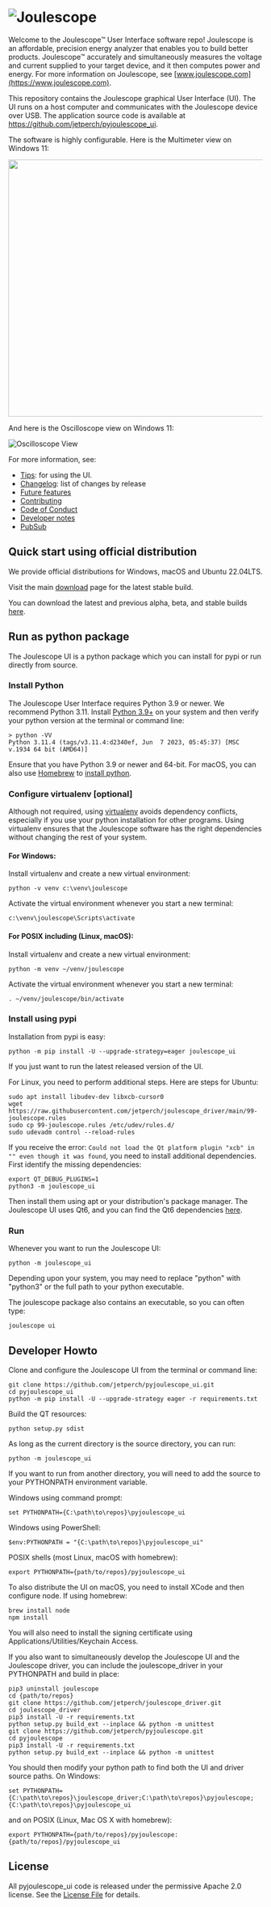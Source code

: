 
# ![Joulescope](https://download.joulescope.com/press/joulescope_logo-PNG-Transparent-Exact-Small.png "Joulescope Logo")


Welcome to the Joulescope™ User Interface software repo!
Joulescope is an affordable, precision energy
analyzer that enables you to build better products.
Joulescope™ accurately and simultaneously measures the voltage and current
supplied to your target device, and it then computes power and energy.
For more information on Joulescope, see
[www.joulescope.com](https://www.joulescope.com).

This repository contains the Joulescope graphical User Interface (UI).
The UI runs on a host computer and communicates with the Joulescope device
over USB.  The application source code is available at
https://github.com/jetperch/pyjoulescope_ui.  

The software is highly configurable.  Here is the Multimeter view on Windows 11:

<img src="docs/multimeter.png" width="509" />

And here is the Oscilloscope view on Windows 11:

![Oscilloscope View](docs/oscilloscope.png)

For more information, see:

* [Tips](docs/tips.md): for using the UI.
* [Changelog](CHANGELOG.md): list of changes by release
* [Future features](docs/features_future.md)
* [Contributing](CONTRIBUTING.md)
* [Code of Conduct](CODE_OF_CONDUCT.md)
* [Developer notes](docs/dev.md)
* [PubSub](docs/pubsub.md)


## Quick start using official distribution

We provide official distributions for Windows, macOS and Ubuntu 22.04LTS.

Visit the main [download](https://www.joulescope.com/download) 
page for the latest stable build.

You can download the latest and previous alpha, beta, and stable builds
[here](https://download.joulescope.com/joulescope_install/index_v2.html).


## Run as python package

The Joulescope UI is a python package which you can install for pypi or
run directly from source.


### Install Python

The Joulescope User Interface requires Python 3.9 or newer.
We recommend Python 3.11.
Install [Python 3.9+](https://www.python.org/) on your system and then verify
your python version at the terminal or command line:

    > python -VV
    Python 3.11.4 (tags/v3.11.4:d2340ef, Jun  7 2023, 05:45:37) [MSC v.1934 64 bit (AMD64)]

Ensure that you have Python 3.9 or newer and 64-bit.
For macOS, you can also use
[Homebrew](https://docs.brew.sh/Installation)
to [install python](https://docs.brew.sh/Homebrew-and-Python).


### Configure virtualenv [optional]

Although not required, using
[virtualenv](https://virtualenv.pypa.io/en/latest/)
avoids dependency conflicts, especially if you use your python installation for
other programs.  Using virtualenv ensures that
the Joulescope software has the right dependencies without changing the rest
of your system.


#### For Windows:

Install virtualenv and create a new virtual environment:

    python -v venv c:\venv\joulescope

Activate the virtual environment whenever you start a new terminal:

    c:\venv\joulescope\Scripts\activate


#### For POSIX including (Linux, macOS):

Install virtualenv and create a new virtual environment:

    python -m venv ~/venv/joulescope

Activate the virtual environment whenever you start a new terminal:

    . ~/venv/joulescope/bin/activate


### Install using pypi

Installation from pypi is easy:

    python -m pip install -U --upgrade-strategy=eager joulescope_ui
    
If you just want to run the latest released version of the UI.

For Linux, you need to perform additional steps.  Here are steps for
Ubuntu:

    sudo apt install libudev-dev libxcb-cursor0
    wget https://raw.githubusercontent.com/jetperch/joulescope_driver/main/99-joulescope.rules
    sudo cp 99-joulescope.rules /etc/udev/rules.d/
    sudo udevadm control --reload-rules

If you receive the error:
`Could not load the Qt platform plugin "xcb" in "" even though it was found`,
you need to install additional dependencies.  First identify the 
missing dependencies:

    export QT_DEBUG_PLUGINS=1
    python3 -m joulescope_ui

Then install them using apt or your distribution's package manager.
The Joulescope UI uses Qt6, and you can find the Qt6 dependencies
[here](https://doc.qt.io/qt-6/linux-requirements.html).


### Run

Whenever you want to run the Joulescope UI:

    python -m joulescope_ui

Depending upon your system, you may need to replace "python" 
with "python3" or the full path to your python executable.

The joulescope package also contains an executable, so you can often type:

    joulescope ui


## Developer Howto

Clone and configure the Joulescope UI from the terminal or command line:

    git clone https://github.com/jetperch/pyjoulescope_ui.git
    cd pyjoulescope_ui
    python -m pip install -U --upgrade-strategy eager -r requirements.txt

Build the QT resources:

    python setup.py sdist

As long as the current directory is the source directory, you can run:

    python -m joulescope_ui

If you want to run from another directory, you will need to add the source
to your PYTHONPATH environment variable.  

Windows using command prompt:

    set PYTHONPATH={C:\path\to\repos}\pyjoulescope_ui

Windows using PowerShell:

    $env:PYTHONPATH = "{C:\path\to\repos}\pyjoulescope_ui"

POSIX shells (most Linux, macOS with homebrew):

    export PYTHONPATH={path/to/repos}/pyjoulescope_ui

To also distribute the UI on macOS, you need to install XCode and then
configure node.  If using homebrew:

    brew install node
    npm install

You will also need to install the signing certificate using
Applications/Utilities/Keychain Access.

If you also want to simultaneously develop the Joulescope UI and the
Joulescope driver, you can include the joulescope_driver in 
your PYTHONPATH and build in place:

    pip3 uninstall joulescope
    cd {path/to/repos}
    git clone https://github.com/jetperch/joulescope_driver.git
    cd joulescope_driver
    pip3 install -U -r requirements.txt
    python setup.py build_ext --inplace && python -m unittest
    git clone https://github.com/jetperch/pyjoulescope.git
    cd pyjoulescope
    pip3 install -U -r requirements.txt    
    python setup.py build_ext --inplace && python -m unittest

You should then modify your python path to find both the UI and driver
source paths. On Windows:

    set PYTHONPATH={C:\path\to\repos}\joulescope_driver;C:\path\to\repos}\pyjoulescope;{C:\path\to\repos}\pyjoulescope_ui

and on POSIX (Linux, Mac OS X with homebrew):

    export PYTHONPATH={path/to/repos}/pyjoulescope:{path/to/repos}/pyjoulescope_ui


## License

All pyjoulescope_ui code is released under the permissive Apache 2.0 license.
See the [License File](LICENSE.txt) for details.
